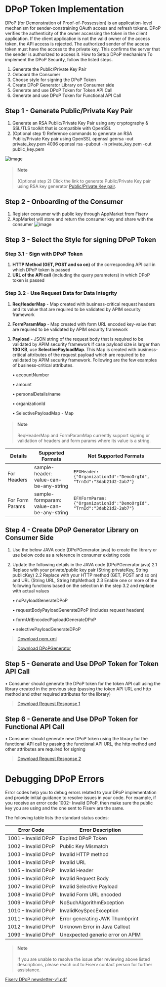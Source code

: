 # DPoP Token Implementation

DPoP (for Demonstration of Proof-of-Possession) is an application-level mechanism for sender-constraining OAuth  access and refresh tokens. DPoP verifies the authenticity of the owner accessing the token in the client application. If the client application is not the valid owner of the access token, the API access is rejected. The authorized sender of the access token must have the access to the private key. This confirms the server that the sender is authorized to access it. 
How to Setup DPoP mechanism
To implement the DPoP Security, follow the listed steps.
1.	Generate the Public/Private Key Pair
2.	Onboard the Consumer
3.	Choose style for signing the DPoP Token
4.	Create DPoP Generator Library on Consumer side
5.	Generate and use DPoP Token for Token API Call
6.	Generate and use DPoP Token for Functional API Call

## Step 1 - Generate Public/Private Key Pair
1.	Generate an RSA Public/Private Key Pair using any cryptography & SSL/TLS toolkit that is compatible with OpenSSL
2.	(Optional step 1) Reference commands to generate an RSA Public/Private Key pair using OpenSSL 
openssl genrsa -out private_key.pem 4096
openssl rsa -pubout -in private_key.pem -out public_key.pem

![image](https://github.com/Fiserv/banking-hub/assets/135122880/284b796f-16f2-4316-9c86-b177d400a758)
<!-- theme: info -->
> #### Note
> 
> (Optional step 2) Click the link to generate Public/Private Key pair using RSA key generator [Public/Private Key pair](https://cryptotools.net/rsagen ).
>
> 


## Step 2 - Onboarding of the Consumer
1.	Register consumer with public key through AppMarket from Fiserv
2.	AppMarket will store and return the consumer key and share with the consumer
 ![image](https://github.com/Fiserv/banking-hub/assets/135122880/912df1f0-3b80-4e06-8e36-09de51e9466a)

## Step 3 - Select the Style for signing DPoP Token

### Step 3.1 - Sign with DPoP Token
1.	**HTTP Method (GET, POST and so on)** of the corresponding API call in which DPoP token is passed
2.	**URL of the API call** (including the query parameters) in which DPoP token is passed
    
### Step 3.2 - Use Request Data for Data Integrity
    
1.	**ReqHeaderMap** - Map created with business-critical request headers and its value that are required to be validated by APIM security framework
2.	**FormParamMap** - Map created with form URL encoded key-value that are required to be validated by APIM security framework
3.	**Payload** - JSON string of the request body that is required to be validated by APIM security framework
If case payload size is larger than **100 KB**, use **SelectivePayloadMap**. This Map is created with business-critical attributes of the request payload which are required to be validated by APIM security framework. 
Following are the few examples of business-critical attributes.

    •	accountNumber

    •	amount

    •	personalDetails/name

    •	organizationId

    •	SelectivePayloadMap - Map 

<!-- theme: info -->
> #### Note
>
> ReqHeaderMap and FormParamMap currently support signing or validation of headers and form params where its value is a string.

|Details|Supported Formats|Not Supported Formats|
|-----------|------------|------------|
|For Headers|sample-header: value-can-be-any-string|`EFXHeader: {"OrganizationId":"DemoOrgId", "TrnId":"3dab21d2-2ab7"}`|
|For Form Params|sample-formparam: value-can-be-any-string|`EFXFormParam: {"OrganizationId":"DemoOrgId", "TrnId":"3dab21d2-2ab7"}`|  

## Step 4 - Create DPoP Generator Library on Consumer Side
1.	Use the below JAVA code (DPoPGenerator.java) to create the library or use below code as a reference in consumer existing code
2.	Update the following details in the JAVA code (DPoPGenerator.java) 
2.1	Replace with your private/public key pair (String privateKey, String publicKey)
2.2	Replace with your HTTP method (GET, POST and so on) and URL (String URL, String httpMethod)
2.3	Enable one or more of the following functions based on the selection in the step 3.2 and replace with actual values 

    •	noPayloadGenerateDPoP

    •	requestBodyPayloadGenerateDPoP (includes request headers)

    •	formUrlEncodedPayloadGenerateDPoP

    •	selectivePayloadGenerateDPoP

<!-- theme: info --> 
> [Download pom.xml](https://github.com/Fiserv/banking-hub/files/13915765/PoM.xml.zip "download") 

<!-- theme: info --> 
> [Download DPoPGenerator](https://github.com/Fiserv/banking-hub/files/13915803/DPoPGenerator.zip "download")

## Step 5 - Generate and Use DPoP Token for Token API Call
•	Consumer should generate the DPoP token for the token API call using the library created in the previous step (passing the token API URL and http method and other required attributes for the library)

<!-- theme: info --> 
> [Download Request Response 1](https://github.com/Fiserv/banking-hub/files/13901969/Request-Response-1.zip "download")

## Step 6 - Generate and Use DPoP Token for Functional API Call
•	Consumer should generate new DPoP token using the library for the functional API call by passing the functional API URL, the http method and other attributes are required for signing

<!-- theme: info --> 
> [Download Request Response 2](https://github.com/Fiserv/banking-hub/files/13915815/Request-Response-2.zip "download")

# Debugging DPoP Errors
Error codes help you to debug errors related to your DPoP implementation and provide initial guidance to resolve issues in your code. For example, if you receive an error code 1002- Invalid DPoP, then make sure the public key you are using and the one sent to Fiserv are the same. 

The following table lists the standard status codes:

|     Error   Code             |     Error   Description                 |
|------------------------------|-----------------------------------------|
|     1001   – Invalid DPoP    |     Expired DPoP Token                  |
|     1002   – Invalid DPoP    |     Public Key Mismatch                 |
|     1003   – Invalid DPoP    |     Invalid HTTP method                 |
|     1004   – Invalid DPoP    |     Invalid URL                         |
|     1005   – Invalid DPoP    |     Invalid Header                      |
|     1006   – Invalid DPoP    |     Invalid Request Body                |
|     1007   – Invalid DPoP    |     Invalid Selective Payload           |
|     1008   – Invalid DPoP    |     Invalid Form URL encoded            |
|     1009   – Invalid DPoP    |     NoSuchAlgorithmException            |
|     1010   – Invalid DPoP    |     InvalidKeySpecException             |
|     1011   – Invalid DPoP    |     Error generating JWK Thumbprint     |
|     1012   – Invalid DPoP    |     Unknown Error in Java Callout       |
|     1099   – Invalid DPoP    |     Unexpected generic error on APIM    |

<!-- theme: info -->
> #### Note
> 
> If you are unable to  resolve the issue after reviewing above listed descriptions, please reach out to Fiserv contact person for further assistance.
>
> 
[Fiserv DPoP newsletter-v1.pdf](https://github.com/Fiserv/banking-hub/files/15238309/Fiserv.DPoP.newsletter-v1.pdf)
